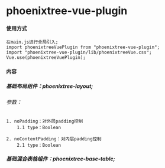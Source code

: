 # phoenixtree-vue-plugin

#### 使用方式
```
在main.js进行全局引入;
import phoenixtreeVuePlugin from "phoenixtree-vue-plugin";
import "phoenixtree-vue-plugin/lib/phoenixtreeVue.css";
Vue.use(phoenixtreeVuePlugin);
```

#### 内容
##### 基础布局组件：phoenixtree-layout; 
###### 参数：

    1. noPadding：对外层padding控制  
        1.1 type：Boolean  
        
    2. noContentPadding：对内层padding控制  
        2.1 type：Boolean 

##### 基础混合表格组件：phoenixtree-base-table;
